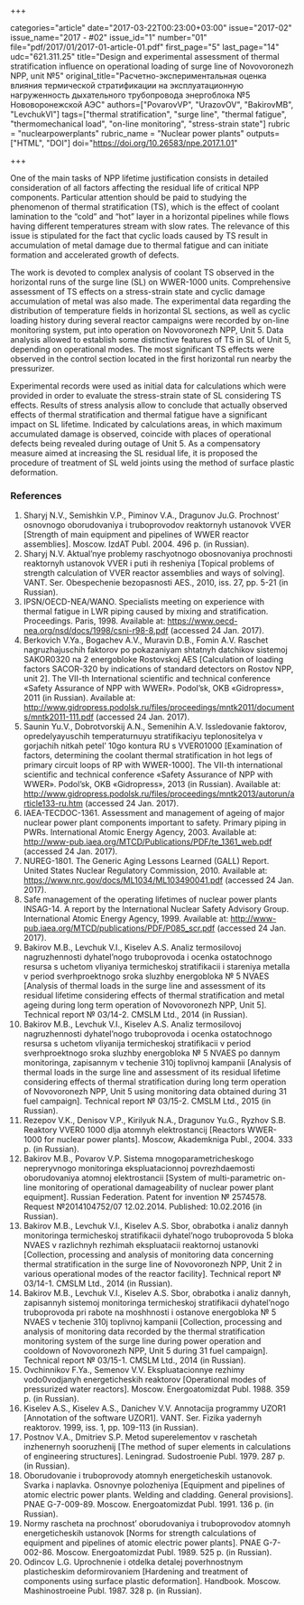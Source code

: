 +++

categories="article"
date="2017-03-22T00:23:00+03:00"
issue="2017-02"
issue_name="2017 - #02"
issue_id="1"
number="01"
file="pdf/2017/01/2017-01-article-01.pdf"
first_page="5"
last_page="14"
udc="621.311.25"
title="Design and experimental assessment of thermal stratification influence on operational loading of surge line of Novovoronezh NPP, unit №5"
original_title="Расчетно-экспериментальная оценка влияния термической стратификации на эксплуатационную нагруженность дыхательного трубопровода энергоблока №5 Нововоронежской АЭС"
authors=["PovarovVP", "UrazovOV", "BakirovMB", "LevchukVI"]
tags=["thermal stratification", "surge line", "thermal fatigue", "thermomechanical load", "on-line monitoring", "stress-strain state"]
rubric = "nuclearpowerplants"
rubric_name = "Nuclear power plants"
outputs=["HTML", "DOI"]
doi="https://doi.org/10.26583/npe.2017.1.01"

+++

One of the main tasks of NPP lifetime justification consists in detailed consideration of all factors affecting the residual life of critical NPP components. Particular attention should be paid to studying the phenomenon of thermal stratification (TS), which is the effect of coolant lamination to the “cold” and “hot” layer in a horizontal pipelines while flows having different temperatures stream with slow rates. The relevance of this issue is stipulated for the fact that cyclic loads caused by TS result in accumulation of metal damage due to thermal fatigue and can initiate formation and accelerated growth of defects.

The work is devoted to complex analysis of coolant TS observed in the horizontal runs of the surge line (SL) on WWER-1000 units. Comprehensive assessment of TS effects on a stress-strain state and cyclic damage accumulation of metal was also made. The experimental data regarding the distribution of temperature fields in horizontal SL sections, as well as cyclic loading history during several reactor campaigns were recorded by on-line monitoring system, put into operation on Novovoronezh NPP, Unit 5. Data analysis allowed to establish some distinctive features of TS in SL of Unit 5, depending on operational modes. The most significant TS effects were observed in the control section located in the first horizontal run nearby the pressurizer.

Experimental records were used as initial data for calculations which were provided in order to evaluate the stress-strain state of SL considering TS effects. Results of stress analysis allow to conclude that actually observed effects of thermal stratification and thermal fatigue have a significant impact on SL lifetime. Indicated by calculations areas, in which maximum accumulated damage is observed, coincide with places of operational defects being revealed during outage of Unit 5. As a compensatory measure aimed at increasing the SL residual life, it is proposed the procedure of treatment of SL weld joints using the method of surface plastic deformation.

### References

1. Sharyj N.V., Semishkin V.P., Piminov V.A., Dragunov Ju.G. Prochnost’ osnovnogo oborudovaniya i truboprovodov reaktornyh ustanovok VVER [Strength of main equipment and pipelines of WWER reactor assemblies]. Moscow. IzdAT Publ. 2004. 496 p. (in Russian).
2. Sharyj N.V. Aktual’nye problemy raschyotnogo obosnovaniya prochnosti reaktornyh ustanovok VVER i puti ih resheniya [Topical problems of strength calculation of VVER reactor assemblies and ways of solving]. VANT. Ser. Obespechenie bezopasnosti AES., 2010, iss. 27, pp. 5-21 (in Russian).
3. IPSN/OECD-NEA/WANO. Specialists meeting on experience with thermal fatigue in LWR piping caused by mixing and stratification. Proceedings. Paris, 1998. Available at: https://www.oecd-nea.org/nsd/docs/1998/csni-r98-8.pdf (accessed 24 Jan. 2017).
4. Berkovich V.Ya., Bogachev A.V., Muravin D.B., Fomin A.V. Raschet nagruzhajuschih faktorov po pokazaniyam shtatnyh datchikov sistemoj SAKOR0320 na 2 energobloke Rostovskoj AES [Calculation of loading factors SACOR-320 by indications of standard detectors on Rostov NPP, unit 2]. The VII-th International scientific and technical conference «Safety Assurance of NPP with WWER». Podol’sk, OKB «Gidropress», 2011 (in Russian). Available at: http://www.gidropress.podolsk.ru/files/proceedings/mntk2011/documents/mntk2011-111.pdf (accessed 24 Jan. 2017).
5. Saunin Yu.V., Dobrotvorskij A.N., Semenihin A.V. Issledovanie faktorov, opredelyayuschih temperaturnuyu stratifikaciyu teplonositelya v gorjachih nitkah petel’ 10go kontura RU s VVER01000 [Examination of factors, determining the coolant thermal stratification in hot legs of primary circuit loops of RP with WWER-1000]. The VII-th international scientific and technical conference «Safety Assurance of NPP with WWER». Podol’sk, OKB «Gidropress», 2013 (in Russian). Available at: http://www.gidropress.podolsk.ru/files/proceedings/mntk2013/autorun/article133-ru.htm (accessed 24 Jan. 2017).
6. IAEA-TECDOC-1361. Assessment and management of ageing of major nuclear power plant components important to safety. Primary piping in PWRs. International Atomic Energy Agency, 2003. Available at: http://www-pub.iaea.org/MTCD/Publications/PDF/te_1361_web.pdf (accessed 24 Jan. 2017).
7. NUREG-1801. The Generic Aging Lessons Learned (GALL) Report. United States Nuclear Regulatory Commission, 2010. Available at: https://www.nrc.gov/docs/ML1034/ML103490041.pdf (accessed 24 Jan. 2017).
8. Safe management of the operating lifetimes of nuclear power plants INSAG-14. A report by the International Nuclear Safety Advisory Group. International Atomic Energy Agency, 1999. Available at: http://www-pub.iaea.org/MTCD/publications/PDF/P085_scr.pdf (accessed 24 Jan. 2017).
9. Bakirov M.B., Levchuk V.I., Kiselev A.S. Analiz termosilovoj nagruzhennosti dyhatel’nogo truboprovoda i ocenka ostatochnogo resursa s uchetom vliyaniya termicheskoj stratifikacii i stareniya metalla v period sverhproektnogo sroka sluzhby energobloka № 5 NVAES [Analysis of thermal loads in the surge line and assessment of its residual lifetime considering effects of thermal stratification and metal ageing during long term operation of Novovoronezh NPP, Unit 5]. Technical report № 03/14-2. CMSLM Ltd., 2014 (in Russian).
10. Bakirov M.B., Levchuk V.I., Kiselev A.S. Analiz termosilovoj nagruzhennosti dyhatel’nogo truboprovoda i ocenka ostatochnogo resursa s uchetom vliyanija termicheskoj stratifikacii v period sverhproektnogo sroka sluzhby energobloka № 5 NVAES po dannym monitoringa, zapisannym v techenie 310j toplivnoj kampanii [Analysis of thermal loads in the surge line and assessment of its residual lifetime considering effects of thermal stratification during long term operation of Novovoronezh NPP, Unit 5 using monitoring data obtained during 31 fuel campaign]. Technical report № 03/15-2. CMSLM Ltd., 2015 (in Russian).
11. Rezepov V.K., Denisov V.P., Kirilyuk N.A., Dragunov Yu.G., Ryzhov S.B. Reaktory VVER0 1000 dlja atomnyh elektrostancij [Reactors WWER-1000 for nuclear power plants]. Moscow, Akademkniga Publ., 2004. 333 p. (in Russian).
12. Bakirov M.B., Povarov V.P. Sistema mnogoparametricheskogo nepreryvnogo monitoringa ekspluatacionnoj povrezhdaemosti oborudovaniya atomnoj elektrostancii [System of multi-parametric on-line monitoring of operational damageability of nuclear power plant equipment]. Russian Federation. Patent for invention № 2574578. Request №2014104752/07 12.02.2014. Published: 10.02.2016 (in Russian).
13. Bakirov M.B., Levchuk V.I., Kiselev A.S. Sbor, obrabotka i analiz dannyh monitoringa termicheskoj stratifikacii dyhatel’nogo truboprovoda 5 bloka NVAES v razlichnyh rezhimah ekspluatacii reaktornoj ustanovki [Collection, processing and analysis of monitoring data concerning thermal stratification in the surge line of Novovoronezh NPP, Unit 2 in various operational modes of the reactor facility]. Technical report № 03/14-1. CMSLM Ltd., 2014 (in Russian).
14. Bakirov M.B., Levchuk V.I., Kiselev A.S. Sbor, obrabotka i analiz dannyh, zapisannyh sistemoj monitoringa termicheskoj stratifikacii dyhatel’nogo truboprovoda pri rabote na moshhnosti i ostanove energobloka № 5 NVAES v techenie 310j toplivnoj kampanii [Collection, processing and analysis of monitoring data recorded by the thermal stratification monitoring system of the surge line during power operation and cooldown of Novovoronezh NPP, Unit 5 during 31 fuel campaign]. Technical report № 03/15-1. CMSLM Ltd., 2014 (in Russian).
15. Ovchinnikov F.Ya., Semenov V.V. Ekspluatacionnye rezhimy vodo0vodjanyh energeticheskih reaktorov [Operational modes of pressurized water reactors]. Moscow. Energoatomizdat Publ. 1988. 359 p. (in Russian).
16. Kiselev A.S., Kiselev A.S., Danichev V.V. Annotacija programmy UZOR1 [Annotation of the software UZOR1]. VANT. Ser. Fizika yadernyh reaktorov. 1999, iss. 1, pp. 109-113 (in Russian).
17. Postnov V.A., Dmitriev S.P. Metod superelementov v raschetah inzhenernyh sooruzhenij [The method of super elements in calculations of engineering structures]. Leningrad. Sudostroenie Publ. 1979. 287 p. (in Russian).
18. Oborudovanie i truboprovody atomnyh energeticheskih ustanovok. Svarka i naplavka. Osnovnye polozheniya [Equipment and pipelines of atomic electric power plants. Welding and cladding. General provisions]. PNAE G-7-009-89. Moscow. Energoatomizdat Publ. 1991. 136 p. (in Russian).
19. Normy rascheta na prochnost’ oborudovaniya i truboprovodov atomnyh energeticheskih ustanovok [Norms for strength calculations of equipment and pipelines of atomic electric power plants]. PNAE G-7-002-86. Moscow. Energoatomizdat Publ. 1989. 525 p. (in Russian).
20. Odincov L.G. Uprochnenie i otdelka detalej poverhnostnym plasticheskim deformirovaniem [Hardening and treatment of components using surface plastic deformation]. Handbook. Moscow. Mashinostroeine Publ. 1987. 328 p. (in Russian).